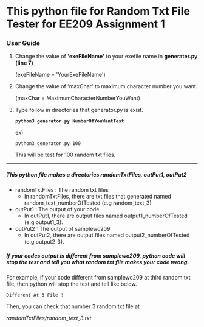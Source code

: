 # **This python file for Random Txt File Tester for EE209 Assignment 1**

### **User Guide**

1. Change the value of **'exeFileName'** to your exefile name in  **generater.py (line 7)**

    (exeFileName = 'YourExeFileName')

2. Change the value of 'maxChar' to maximum character number you want.

    (maxChar = MaximumCharacterNumberYouWant)

3. Type follow in directories that generator.py is exist.

   **`python3 generator.py NumberOfYouWantTest`**

   ex)

   `python3 generator.py 100`

    This will be test for 100 random txt files.

---

##### This python file makes a directories **randomTxtFiles, outPut1, outPut2**

* randomTxtFiles : The random txt files
  * In randomTxtFiles, there are txt files that generated named random_text_numberOfTested (e.g random_text_3)
* outPut1 : The output of your code
  * In outPut1, there are output files named output1_numberOfTested (e.g output1_3).
* outPut2 : The output of samplewc209
  * In outPut2, there are output files named output2_numberOfTested (e.g output2_3).

##### If your codes output is different from samplewc209, python code will stop the test and tell you what random txt file makes your code wrong.

For example, if your code different from samplewc209 at third random txt file, then python will stop the test and tell like below.

`Different At 3 File !`

Then, you can check that number 3 random txt file at

*randomTxtFiles/random_text_3.txt*
